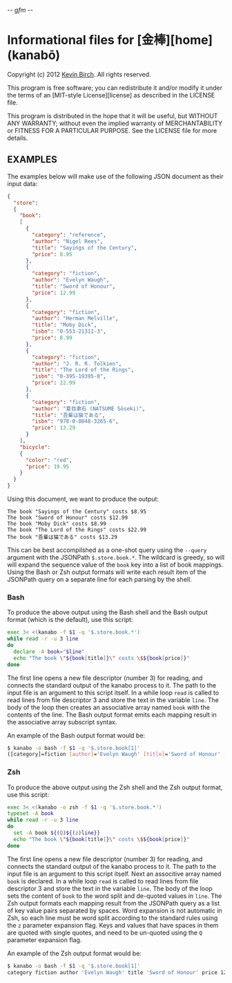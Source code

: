 -*- gfm -*-

# Informational files for [金棒][home] (kanabō)

Copyright (c) 2012 [Kevin Birch](mailto:kmb@pobox.com).  All rights reserved.

This program is free software; you can redistribute it and/or modify
it under the terms of an [MIT-style License][license] as described in
the LICENSE file.

This program is distributed in the hope that it will be useful,
but WITHOUT ANY WARRANTY; without even the implied warranty of
MERCHANTABILITY or FITNESS FOR A PARTICULAR PURPOSE.  See the
LICENSE file for more details.

## EXAMPLES

The examples below will make use of the following JSON document as their input data:

```json
{
  "store":
  {
    "book":
    [ 
      {
        "category": "reference",
        "author": "Nigel Rees",
        "title": "Sayings of the Century",
        "price": 8.95
      },
      {
        "category": "fiction",
        "author": "Evelyn Waugh",
        "title": "Sword of Honour",
        "price": 12.99
      },
      {
        "category": "fiction",
        "author": "Herman Melville",
        "title": "Moby Dick",
        "isbn": "0-553-21311-3",
        "price": 8.99
      },
      { 
        "category": "fiction",
        "author": "J. R. R. Tolkien",
        "title": "The Lord of the Rings",
        "isbn": "0-395-19395-8",
        "price": 22.99
      },
      {
        "category": "fiction",
        "author": "夏目漱石 (NATSUME Sōseki)",
        "title": "吾輩は猫である",
        "isbn": "978-0-8048-3265-6",
        "price": 13.29
      }
    ],
    "bicycle":
    {
      "color": "red",
      "price": 19.95
    }
  }
}
```

Using this document, we want to produce the output:

```shell
The book "Sayings of the Century" costs $8.95
The book "Sword of Honour" costs $12.99
The book "Moby Dick" costs $8.99
The book "The Lord of the Rings" costs $22.99
The book "吾輩は猫である" costs $13.29
```

This can be best accompilshed as a one-shot query using the `--query` argument with the JSONPath `$.store.book.*`.  The wildcard is greedy, so will will expand the sequence value of the `book` key into a list of book mappings.  Using the Bash or Zsh output formats will write each result item of the JSONPath query on a separate line for each parsing by the shell.

### Bash

To produce the above output using the Bash shell and the Bash output format (which is the default), use this script:

```bash
exec 3< <(kanabo -f $1 -q '$.store.book.*')
while read -r -u 3 line
do
  declare -A book="$line"
  echo "The book \"${book[title]}\" costs \$${book[price]}"
done
```

The first line opens a new file descriptor (number 3) for reading, and connects the standard output of the kanabo process to it.  The path to the input file is an argument to this script itself.  In a while loop `read` is called to read lines from file descriptor 3 and store the text in the variable `line`.  The body of the loop then creates an associative array named `book` with the contents of the line.  The Bash output format emits each mapping result in the associative array subscript syntax.

An example of the Bash output format would be:

```bash
$ kanabo -o bash -f $1 -q '$.store.book[1]'
([category]=fiction [author]='Evelyn Waugh' [title]='Sword of Honour' [price]=12.99 )
```

### Zsh

To produce the above output using the Zsh shell and the Zsh output format, use this script:

```zsh
exec 3< <(kanabo -o zsh -f $1 -q '$.store.book.*')
typeset -A book
while read -r -u 3 line
do
  set -A book ${(Q)${(z)line}}
  echo "The book \"${book[title]}\" costs \$${book[price]}"
done
```

The first line opens a new file descriptor (number 3) for reading, and connects the standard output of the kanabo process to it.  The path to the input file is an argument to this script itself.  Next an associtive array named `book` is declared.  In a while loop `read` is called to read lines from file descriptor 3 and store the text in the variable `line`.  The body of the loop sets the content of `book` to the word split and de-quoted values in `line`.  The Zsh output formats each mapping result from the JSONPath query as a list of key value pairs separated by spaces.  Word expansion is not automatic in Zsh, so each line must be word split according to the standard rules using the `z` parameter expansion flag.  Keys and values that have spaces in them are quoted with single quotes, and need to be un-quoted using the `Q` parameter expansion flag.

An example of the Zsh output format would be:

```zsh
$ kanabo -o bash -f $1 -q '$.store.book[1]'
category fiction author 'Evelyn Waugh' title 'Sword of Honour' price 12.99
```

